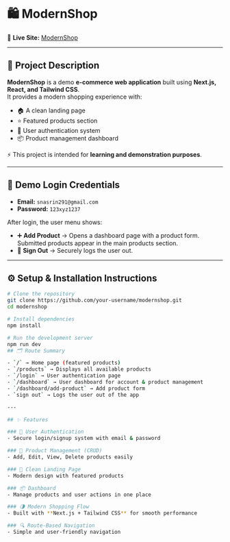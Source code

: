 # 🛍️ ModernShop  

🔗 **Live Site:** [ModernShop](https://nextclient-one.vercel.app/)  

---

## 📖 Project Description  

**ModernShop** is a demo **e-commerce web application** built using **Next.js, React, and Tailwind CSS**.  
It provides a modern shopping experience with:  

- 🏠 A clean landing page  
- ⭐ Featured products section  
- 🔑 User authentication system  
- 📦 Product management dashboard  

⚡ This project is intended for **learning and demonstration purposes**.  

---

## 🔑 Demo Login Credentials  

- **Email:** `snasrin291@gmail.com`  
- **Password:** `123xyz1237`  

After login, the user menu shows:  
- ➕ **Add Product** → Opens a dashboard page with a product form. Submitted products appear in the main products section.  
- 🚪 **Sign Out** → Securely logs the user out.  

---

## ⚙️ Setup & Installation Instructions  

```bash
# Clone the repository
git clone https://github.com/your-username/modernshop.git
cd modernshop

# Install dependencies
npm install

# Run the development server
npm run dev
## 🗂️ Route Summary  

- `/` → Home page (featured products)  
- `/products` → Displays all available products  
- `/login` → User authentication page  
- `/dashboard` → User dashboard for account & product management  
- `/dashboard/add-product` → Add product form  
- `sign out` → Logs the user out of the app  

---

## ✨ Features  

### 🔑 User Authentication  
- Secure login/signup system with email & password  

### 🛒 Product Management (CRUD)  
- Add, Edit, View, Delete products easily  

### 🎨 Clean Landing Page  
- Modern design with featured products  

### 📦 Dashboard  
- Manage products and user actions in one place  

### 🌗 Modern Shopping Flow  
- Built with **Next.js + Tailwind CSS** for smooth performance  

### 🔍 Route-Based Navigation  
- Simple and user-friendly navigation  

